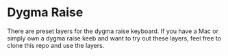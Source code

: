 # Dygma Raise
There are preset layers for the dygma raise keyboard. If you have a Mac or simply own a dygma raise keeb and want to try out these layers, feel free to clone this repo and use the layers.
